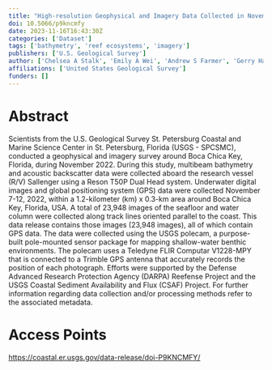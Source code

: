 ```yaml
---
title: "High-resolution Geophysical and Imagery Data Collected in November 2022 Offshore of Boca Chica Key, FL"
doi: 10.5066/p9kncmfy
date: 2023-11-16T16:43:30Z
categories: ['Dataset']
tags: ['bathymetry', 'reef ecosystems', 'imagery']
publishers: ['U.S. Geological Survey']
author: ['Chelsea A Stalk', 'Emily A Wei', 'Andrew S Farmer', 'Gerry Hatcher', 'Christine Kranenburg']
affiliations: ['United States Geological Survey']
funders: []
---
```


# Abstract
Scientists from the U.S. Geological Survey St. Petersburg Coastal and Marine Science Center in St. Petersburg, Florida (USGS - SPCSMC), conducted a geophysical and imagery survey around Boca Chica Key, Florida, during November 2022. During this study, multibeam bathymetry and acoustic backscatter data were collected aboard the research vessel (R/V) Sallenger using a Reson T50P Dual Head system. Underwater digital images and global positioning system (GPS) data were collected November 7-12, 2022, within a 1.2-kilometer (km) x 0.3-km area around Boca Chica Key, Florida, USA. A total of 23,948 images of the seafloor and water column were collected along track lines oriented parallel to the coast. This data release contains those images (23,948 images), all of which contain GPS data. The data were collected using the USGS polecam, a purpose-built pole-mounted sensor package for mapping shallow-water benthic environments. The polecam uses a Teledyne FLIR Computar V1228-MPY that is connected to a Trimble GPS antenna that accurately records the position of each photograph. Efforts were supported by the Defense Advanced Research Protection Agency (DARPA) Reefense Project and the USGS Coastal Sediment Availability and Flux (CSAF) Project. For further information regarding data collection and/or processing methods refer to the associated metadata.

# Access Points
https://coastal.er.usgs.gov/data-release/doi-P9KNCMFY/